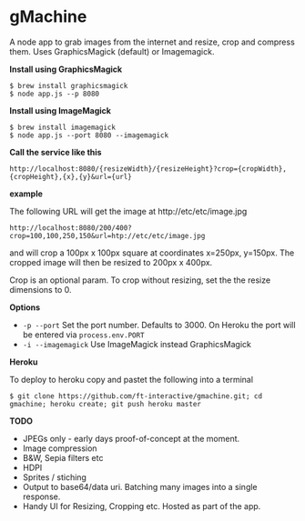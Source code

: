 gMachine
========

A node app to grab images from the internet and resize, crop and compress them. Uses GraphicsMagick (default) or Imagemagick.

__Install using GraphicsMagick__

    $ brew install graphicsmagick
    $ node app.js --p 8080

__Install using ImageMagick__

	$ brew install imagemagick
	$ node app.js --port 8080 --imagemagick
	

__Call the service like this__

	http://localhost:8080/{resizeWidth}/{resizeHeight}?crop={cropWidth},{cropHeight},{x},{y}&url={url}

__example__

The following URL will get the image at http://etc/etc/image.jpg

	http://localhost:8080/200/400?crop=100,100,250,150&url=htp://etc/etc/image.jpg
	
and will crop a 100px x 100px square at coordinates x=250px, y=150px. The cropped image will then be resized to 200px x 400px.

Crop is an optional param. To crop without resizing, set the the resize dimensions to 0.

__Options__

* `-p --port` Set the port number. Defaults to 3000. On Heroku the port will be entered via `process.env.PORT`
* `-i --imagemagick` Use ImageMagick instead GraphicsMagick

__Heroku__

To deploy to heroku copy and pastet the following into a terminal 

	$ git clone https://github.com/ft-interactive/gmachine.git; cd gmachine; heroku create; git push heroku master

__TODO__

* JPEGs only - early days proof-of-concept at the moment.
* Image compression
* B&W, Sepia filters etc
* HDPI
* Sprites / stiching
* Output to base64/data uri. Batching many images into a single response.
* Handy UI for Resizing, Cropping etc. Hosted as part of the app.